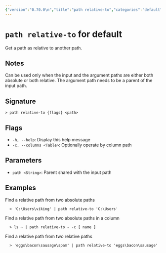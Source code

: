 ```yaml
---
{"version":"0.70.0\n","title":"path relative-to","categories":"default","usage":"Get a path as relative to another path.\n"}
---
```

<!-- THIS FILE IS GENERATED BY update_book_commands.cjs USING NUSHELL'S HELP COMMANDS.
REFRAIN FROM EDITING IT MANUALLY.-->
# <code>path relative-to</code> for default

<div class='command-title'>Get a path as relative to another path.</div>

## Notes

Can be used only when the input and the argument paths are either both
absolute or both relative. The argument path needs to be a parent of the input
path.

## Signature

```> path relative-to {flags} <path>```

## Flags

 * ```-h, --help```: Display this help message
 * ```-c, --columns <Table>```: Optionally operate by column path
## Parameters

 * ```path <String>```: Parent shared with the input path
## Examples

  Find a relative path from two absolute paths
```shell
  > 'C:\Users\viking' | path relative-to 'C:\Users'
```
  Find a relative path from two absolute paths in a column
```shell
  > ls ~ | path relative-to ~ -c [ name ]
```
  Find a relative path from two relative paths
```shell
  > 'eggs\bacon\sausage\spam' | path relative-to 'eggs\bacon\sausage'
```


